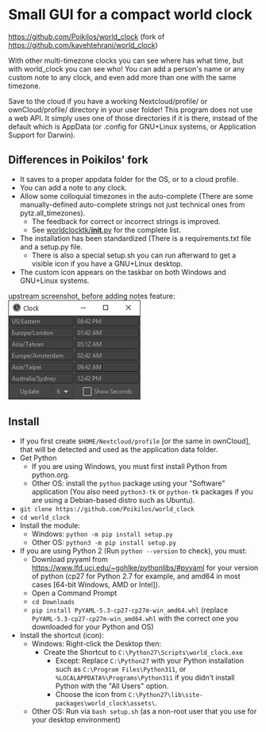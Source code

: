 # Small GUI for a compact world clock
<https://github.com/Poikilos/world_clock> (fork of <https://github.com/kavehtehrani/world_clock>)

With other multi-timezone clocks you can see where has what time, but
with world_clock you can see who! You can add a person's name or any
custom note to any clock, and even add more than one with the same
timezone.

Save to the cloud if you have a working Nextcloud/profile/ or
ownCloud/profile/ directory in your user folder! This program does not
use a web API. It simply uses one of those directories if it is there,
instead of the default which is AppData (or .config for GNU+Linux
systems, or Application Support for Darwin).


## Differences in Poikilos' fork
- It saves to a proper appdata folder for the OS, or to a cloud profile.
- You can add a note to any clock.
- Allow some colloquial timezones in the auto-complete (There are some manually-defined auto-complete strings not just technical ones from pytz.all_timezones).
  - The feedback for correct or incorrect strings is improved.
  - See [worldclocktk/__init__.py](worldclocktk/__init__.py) for the complete list.
- The installation has been standardized (There is a requirements.txt file and a setup.py file.
  - There is also a special setup.sh you can run afterward to get a visible icon if you have a GNU+Linux desktop.
- The custom icon appears on the taskbar on both Windows and GNU+Linux systems.

upstream screenshot, before adding notes feature:
![alt text](screenshot.png)


## Install
- If you first create `$HOME/Nextcloud/profile` [or the same in ownCloud], that will be detected and used as the application data folder.
- Get Python
  - If you are using Windows, you must first install Python from python.org.
  - Other OS: install the `python` package using your "Software" application (You also need `python3-tk` or `python-tk` packages if you are using a Debian-based distro such as Ubuntu).
- `git clone https://github.com/Poikilos/world_clock`
- `cd world_clock`
- Install the module:
  - Windows: `python -m pip install setup.py`
  - Other OS: `python3 -m pip install setup.py`
- If you are using Python 2 (Run `python --version` to check), you must:
  - Download pyyaml from <https://www.lfd.uci.edu/~gohlke/pythonlibs/#pyyaml> for your version of python (cp27 for Python 2.7 for example, and amd64 in most cases [64-bit Windows, AMD or Intel]).
  - Open a Command Prompt
  - `cd Downloads`
  - `pip install PyYAML‑5.3‑cp27‑cp27m‑win_amd64.whl` (replace `PyYAML‑5.3‑cp27‑cp27m‑win_amd64.whl` with the correct one you downloaded for your Python and OS)
- Install the shortcut (icon):
  - Windows: Right-click the Desktop then:
    - Create the Shortcut to `C:\Python27\Scripts\world_clock.exe`
      - Except: Replace `C:\Python27` with your Python installation such as `C:\Program Files\Python311`, or `%LOCALAPPDATA%\Programs\Python311` if you didn't install Python with the "All Users" option.
      - Choose the icon from `C:\Python27\lib\site-packages\world_clock\assets\`.
  - Other OS: Run via `bash setup.sh` (as a non-root user that you use for your desktop environment)

